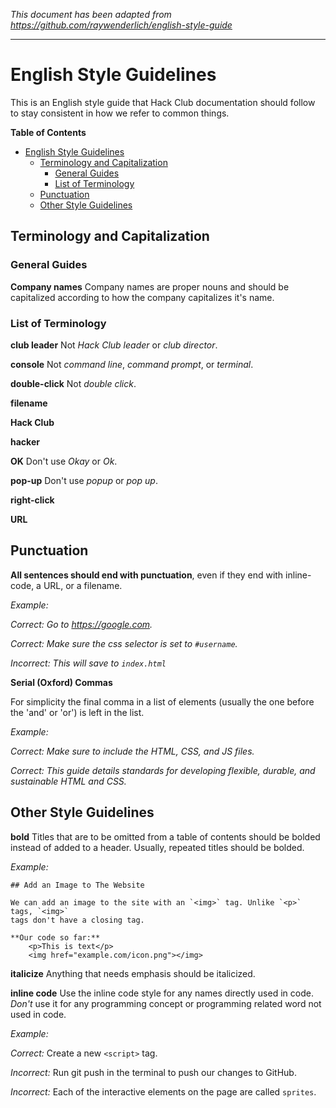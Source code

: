 _This document has been adapted from
https://github.com/raywenderlich/english-style-guide_

-------------------------------------------------------------------------------

# English Style Guidelines

This is an English style guide that Hack Club documentation should follow to
stay consistent in how we refer to common things.

**Table of Contents**

- [English Style Guidelines](#english-style-guidelines)
  - [Terminology and Capitalization](#terminology-and-capitalization)
    - [General Guides](#general-guides)
    - [List of Terminology](#list-of-terminology)
  - [Punctuation](#punctuation)
  - [Other Style Guidelines](#other-style-guidelines)

## Terminology and Capitalization

### General Guides

**Company names** Company names are proper nouns and should be capitalized
according to how the company capitalizes it's name.

### List of Terminology

**club leader** Not _Hack Club leader_ or _club director_.

**console** Not _command line_, _command prompt_, or _terminal_.

**double-click** Not _double click_.

**filename**

**Hack Club**

**hacker**

**OK** Don't use _Okay_ or _Ok_.

**pop-up** Don't use _popup_ or _pop up_.

**right-click**

**URL**

## Punctuation

**All sentences should end with punctuation**, even if they end with
inline-code, a URL, or a filename.

_Example:_

_Correct: Go to https://google.com._

_Correct: Make sure the css selector is set to `#username`._

_Incorrect: This will save to `index.html`_

**Serial (Oxford) Commas**

For simplicity the final comma in a list of elements (usually the one before the
'and' or 'or') is left in the list.

_Example:_

_Correct: Make sure to include the HTML, CSS, and JS files._

_Correct: This guide details standards for developing flexible, durable, and
sustainable HTML and CSS._

## Other Style Guidelines

**bold** Titles that are to be omitted from a table of contents should be bolded
instead of added to a header. Usually, repeated titles should be bolded.

_Example:_

```
## Add an Image to The Website

We can add an image to the site with an `<img>` tag. Unlike `<p>` tags, `<img>`
tags don't have a closing tag.

**Our code so far:**
    <p>This is text</p>
    <img href="example.com/icon.png"></img>
```

**italicize** Anything that needs emphasis should be italicized.

**inline code**
Use the inline code style for any names directly used in code. _Don't_ use it
for any programming concept or programming related word not used in code.

_Example:_

_Correct:_ Create a new `<script>` tag.

_Incorrect:_ Run git push in the terminal to push our changes to GitHub.

_Incorrect:_ Each of the interactive elements on the page are called `sprites`.
